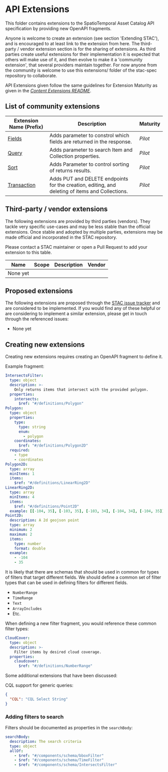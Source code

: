 # API Extensions

This folder contains extensions to the SpatioTemporal Asset Catalog API specification by providing  new OpenAPI fragments.


Anyone is welcome to create an extension (see section 'Extending STAC'), and is encouraged to at least link to the extension from here. The third-party / vendor extension section is for the sharing of extensions. As third parties create useful extensions for their implementation it is expected that others will make use of it, and then evolve to make it a 'community extension', that several providers maintain together. For now anyone from the community is welcome to use this extensions/ folder of the stac-spec repository to collaborate.

API Extensions given follow the same guidelines for Extension Maturity as given in the *[Content Extensions README](../../extensions/README.md)*.

## List of community extensions

| Extension Name (Prefix)                                      | Description                                                  | Maturity |
| ------------------------------------------------------------ | ------------------------------------------------------------ | -------- |
| [Fields](fields/README.md) | Adds parameter to constrol which fields are returned in the response. | *Pilot* |
| [Query](query/README.md) | Adds parameter to search Item and Collection properties. | *Pilot* |
| [Sort](sort/README.md) | Adds Parameter to control sorting of returns results. | *Pilot* |
| [Transaction](transaction/README.md) | Adds PUT and DELETE endpoints for the creation, editing, and deleting of items and Collections. | *Pilot* |

## Third-party / vendor extensions

The following extensions are provided by third parties (vendors). They tackle very specific
use-cases and may be less stable than the official extensions. Once stable and adopted by multiple
parties, extensions may be made official and incorporated in the STAC repository.

Please contact a STAC maintainer or open a Pull Request to add your extension to this table.

| Name     | Scope | Description | Vendor |
| -------- | ----- | ----------- | ------ |
| None yet |       |             |        |

## Proposed extensions

The following extensions are proposed through the
[STAC issue tracker](https://github.com/radiantearth/stac-spec/issues) and are considered to be
implemented. If you would find any of these helpful or are considering to implement a similar
extension, please get in touch through the referenced issues:

- None yet

## Creating new extensions

Creating new extensions requires creating an OpenAPI fragment to define it.

Example fragment:

```yaml
IntersectsFilter:
  type: object
  description: >-
    Only returns items that intersect with the provided polygon.
  properties:
    intersects:
      $ref: "#/definitions/Polygon"
Polygon:
  type: object
  properties:
    type:
      type: string
      enum:
        - polygon
    coordinates:
      $ref: "#/definitions/Polygon2D"
  required:
    - type
    - coordinates
Polygon2D:
  type: array
  minItems: 1
  items:
    $ref: "#/definitions/LinearRing2D"
LinearRing2D:
  type: array
  minItems: 4
  items:
    $ref: "#/definitions/Point2D"
  example: [[-104, 35], [-103, 35], [-103, 34], [-104, 34], [-104, 35]]
Point2D:
  description: A 2d geojson point
  type: array
  minimum: 2
  maximum: 2
  items:
    type: number
    format: double
  example:
    - -104
    - 35
```

It is likely that there are schemas that should be used in common for types of filters that target different fields. We should define a common set of filter types that can be used in defining filters for different fields.

- `NumberRange`
- `TimeRange`
- `Text`
- `ArrayIncludes`
- Etc.

When defining a new filter fragment, you would reference these common filter types:

```yaml
CloudCover:
  type: object
  description: >-
    Filter items by desired cloud coverage.
  properties:
    cloudcover:
      $ref: "#/definitions/NumberRange"
```

Some additional extensions that have been discussed:

CQL support for generic queries:

```json
{
  "CQL": "CQL Select String"
}
```

### Adding filters to search

Filters should be documented as properties in the `searchBody`:

```yaml
searchBody:
  description: The search criteria
  type: object
  allOf:
    - $ref: "#/components/schema/bboxFilter"
    - $ref: "#/components/schema/TimeFilter"
    - $ref: "#/components/schema/IntersectsFilter"
```
